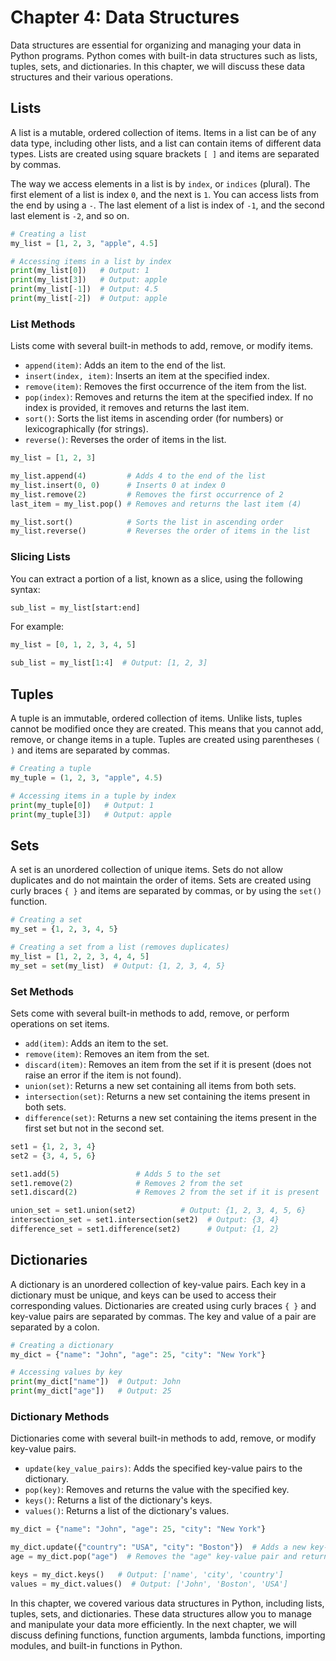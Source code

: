 # Chapter 4: Data Structures

Data structures are essential for organizing and managing your data in Python programs. Python comes with built-in data structures such as lists, tuples, sets, and dictionaries. In this chapter, we will discuss these data structures and their various operations.

## Lists

A list is a mutable, ordered collection of items. Items in a list can be of any data type, including other lists, and a list can contain items of different data types. Lists are created using square brackets `[ ]` and items are separated by commas.

The way we access elements in a list is by `index`, or `indices` (plural). The first element of a list is index `0`, and the next is `1`. You can access lists from the end by using a `-`. The last element of a list is index of `-1`, and the second last element is `-2`, and so on.

```python
# Creating a list
my_list = [1, 2, 3, "apple", 4.5]

# Accessing items in a list by index
print(my_list[0])   # Output: 1
print(my_list[3])   # Output: apple
print(my_list[-1])  # Output: 4.5
print(my_list[-2])  # Output: apple
```

### List Methods

Lists come with several built-in methods to add, remove, or modify items.

- `append(item)`: Adds an item to the end of the list.
- `insert(index, item)`: Inserts an item at the specified index.
- `remove(item)`: Removes the first occurrence of the item from the list.
- `pop(index)`: Removes and returns the item at the specified index. If no index is provided, it removes and returns the last item.
- `sort()`: Sorts the list items in ascending order (for numbers) or lexicographically (for strings).
- `reverse()`: Reverses the order of items in the list.

```python
my_list = [1, 2, 3]

my_list.append(4)         # Adds 4 to the end of the list
my_list.insert(0, 0)      # Inserts 0 at index 0
my_list.remove(2)         # Removes the first occurrence of 2
last_item = my_list.pop() # Removes and returns the last item (4)

my_list.sort()            # Sorts the list in ascending order
my_list.reverse()         # Reverses the order of items in the list
```

### Slicing Lists

You can extract a portion of a list, known as a slice, using the following syntax:

```python
sub_list = my_list[start:end]
```

For example:

```python
my_list = [0, 1, 2, 3, 4, 5]

sub_list = my_list[1:4]  # Output: [1, 2, 3]
```

## Tuples

A tuple is an immutable, ordered collection of items. Unlike lists, tuples cannot be modified once they are created. This means that you cannot add, remove, or change items in a tuple. Tuples are created using parentheses `( )` and items are separated by commas.

```python
# Creating a tuple
my_tuple = (1, 2, 3, "apple", 4.5)

# Accessing items in a tuple by index
print(my_tuple[0])   # Output: 1
print(my_tuple[3])   # Output: apple
```

## Sets

A set is an unordered collection of unique items. Sets do not allow duplicates and do not maintain the order of items. Sets are created using curly braces `{ }` and items are separated by commas, or by using the `set()` function.

```python
# Creating a set
my_set = {1, 2, 3, 4, 5}

# Creating a set from a list (removes duplicates)
my_list = [1, 2, 2, 3, 4, 4, 5]
my_set = set(my_list)  # Output: {1, 2, 3, 4, 5}
```

### Set Methods

Sets come with several built-in methods to add, remove, or perform operations on set items.

- `add(item)`: Adds an item to the set.
- `remove(item)`: Removes an item from the set.
- `discard(item)`: Removes an item from the set if it is present (does not raise an error if the item is not found).
- `union(set)`: Returns a new set containing all items from both sets.
- `intersection(set)`: Returns a new set containing the items present in both sets.
- `difference(set)`: Returns a new set containing the items present in the first set but not in the second set.

```python
set1 = {1, 2, 3, 4}
set2 = {3, 4, 5, 6}

set1.add(5)                 # Adds 5 to the set
set1.remove(2)              # Removes 2 from the set
set1.discard(2)             # Removes 2 from the set if it is present

union_set = set1.union(set2)          # Output: {1, 2, 3, 4, 5, 6}
intersection_set = set1.intersection(set2)  # Output: {3, 4}
difference_set = set1.difference(set2)      # Output: {1, 2}
```

## Dictionaries

A dictionary is an unordered collection of key-value pairs. Each key in a dictionary must be unique, and keys can be used to access their corresponding values. Dictionaries are created using curly braces `{ }` and key-value pairs are separated by commas. The key and value of a pair are separated by a colon.

```python
# Creating a dictionary
my_dict = {"name": "John", "age": 25, "city": "New York"}

# Accessing values by key
print(my_dict["name"])  # Output: John
print(my_dict["age"])   # Output: 25
```

### Dictionary Methods

Dictionaries come with several built-in methods to add, remove, or modify key-value pairs.

- `update(key_value_pairs)`: Adds the specified key-value pairs to the dictionary.
- `pop(key)`: Removes and returns the value with the specified key.
- `keys()`: Returns a list of the dictionary's keys.
- `values()`: Returns a list of the dictionary's values.

```python
my_dict = {"name": "John", "age": 25, "city": "New York"}

my_dict.update({"country": "USA", "city": "Boston"})  # Adds a new key-value pair and updates an existing one
age = my_dict.pop("age")  # Removes the "age" key-value pair and returns the value (25)

keys = my_dict.keys()   # Output: ['name', 'city', 'country']
values = my_dict.values()  # Output: ['John', 'Boston', 'USA']
```

In this chapter, we covered various data structures in Python, including lists, tuples, sets, and dictionaries. These data structures allow you to manage and manipulate your data more efficiently. In the next chapter, we will discuss defining functions, function arguments, lambda functions, importing modules, and built-in functions in Python.

